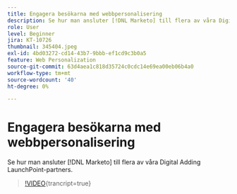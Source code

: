 ```yaml
---
title: Engagera besökarna med webbpersonalisering
description: Se hur man ansluter [!DNL Marketo] till flera av våra Digital Adding LaunchPoint-partners.
role: User
level: Beginner
jira: KT-10726
thumbnail: 345404.jpeg
exl-id: 4bd03272-cd14-43b7-9bbb-ef1cd9c3b0a5
feature: Web Personalization
source-git-commit: 63d4aea1c818d35724c0cdc14e69ea00eb06b4a0
workflow-type: tm+mt
source-wordcount: '40'
ht-degree: 0%

---
```


# Engagera besökarna med webbpersonalisering

Se hur man ansluter [!DNL Marketo] till flera av våra Digital Adding LaunchPoint-partners.

>[!VIDEO](https://video.tv.adobe.com/v/345404/?quality=12&learn=on){trancript=true}

